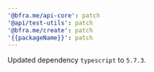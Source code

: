 ```yaml
---
'@bfra.me/api-core': patch
'@api/test-utils': patch
'@bfra.me/create': patch
'{{packageName}}': patch
---
```


Updated dependency `typescript` to `5.7.3`.
